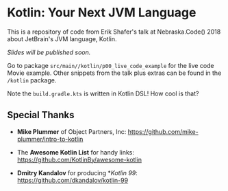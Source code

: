 # Kotlin: Your Next JVM Language

This is a repository of code from Erik Shafer's talk at Nebraska.Code() 2018 about JetBrain's JVM language, Kotlin.

*Slides will be published soon.*

Go to package `src/main//kotlin/p00_live_code_example` for the live code Movie example. Other snippets from the talk plus extras can be found in the `/kotlin` package.

Note the `build.gradle.kts` is written in Kotlin DSL! How cool is that?

## Special Thanks

* **Mike Plummer** of Object Partners, Inc: https://github.com/mike-plummer/intro-to-kotlin

* The **Awesome Kotlin List** for handy links: https://github.com/KotlinBy/awesome-kotlin

* **Dmitry Kandalov** for producing **Kotlin 99*: https://github.com/dkandalov/kotlin-99